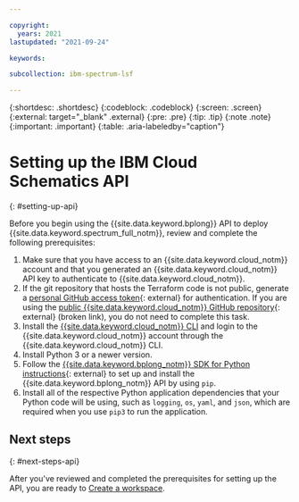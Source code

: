 ```yaml
---

copyright:
  years: 2021
lastupdated: "2021-09-24"

keywords: 

subcollection: ibm-spectrum-lsf

---
```


{:shortdesc: .shortdesc}
{:codeblock: .codeblock}
{:screen: .screen}
{:external: target="_blank" .external}
{:pre: .pre}
{:tip: .tip}
{:note .note}
{:important: .important}
{:table: .aria-labeledby="caption"}

# Setting up the IBM Cloud Schematics API
{: #setting-up-api}

Before you begin using the {{site.data.keyword.bplong}} API to deploy {{site.data.keyword.spectrum_full_notm}}, review and complete the following prerequisites: 

1. Make sure that you have access to an {{site.data.keyword.cloud_notm}} account and that you generated an {{site.data.keyword.cloud_notm}} API key to authenticate to {{site.data.keyword.cloud_notm}}.
2. If the git repository that hosts the Terraform code is not public, generate a [personal GitHub access token](https://docs.github.com/en/github/authenticating-to-github/keeping-your-account-and-data-secure/creating-a-personal-access-token){: external} for authentication. If you are using the [public {{site.data.keyword.cloud_notm}} GitHub repository](https://github.com/IBM-Cloud/hpc-cluster-lsf){: external} (broken link), you do not need to complete this task.
3. Install the [{{site.data.keyword.cloud_notm}} CLI](/docs/cli?topic=cli-install-ibmcloud-cli) and login to the {{site.data.keyword.cloud_notm}} account through the {{site.data.keyword.cloud_notm}} CLI.
5. Install Python 3 or a newer version.
6. Follow the [{{site.data.keyword.bplong_notm}} SDK for Python instructions](https://cloud.ibm.com/apidocs/schematics?code=python#introduction){: external} to set up and install the {{site.data.keyword.bplong_notm}} API by using `pip`.
8. Install all of the respective Python application dependencies that your Python code will be using, such as `logging`, `os`, `yaml`, and `json`, which are required when you use `pip3` to run the application.

## Next steps
{: #next-steps-api}

After you've reviewed and completed the prerequisites for setting up the API, you are ready to [Create a workspace](/docs/ibm-spectrum-lsf?topic=ibm-spectrum-lsf-creating-workspace#before-you-begin-creating-api).